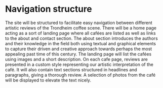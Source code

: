 # Navigation structure
The site will be structured to facilitate easy navigation between different
artistic reviews of the Trondheim coffee scene. There will be a home page acting
as a sort of landing page where all cafées are listed as well as links to the
about and contact section. The about section introduces the authors and their
knowledge in the field both using textual and graphical elements to capture
their driven and creative approach towards perhaps the most appealing past time
of this century. The landing page will list the cafées using images and a short
description. On each cafe page, reviews are presented in a custom style
representing our artistic interpretation of the café. It will also contain text
sections structured in headlines and paragraphs, giving a thorough review. A
selection of photos from the café will be displayed to elevate the text nicely.
